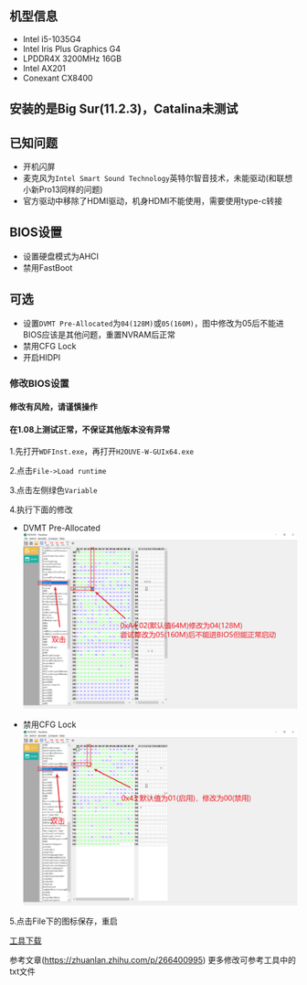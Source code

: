 ##	机型信息
- Intel i5-1035G4
- Intel Iris Plus Graphics G4
- LPDDR4X 3200MHz 16GB
- Intel AX201
- Conexant CX8400

## 安装的是Big Sur(11.2.3)，Catalina未测试

## 已知问题
- 开机闪屏
- 麦克风为`Intel Smart Sound Technology`英特尔智音技术，未能驱动(和联想小新Pro13同样的问题)
- 官方驱动中移除了HDMI驱动，机身HDMI不能使用，需要使用type-c转接

## BIOS设置
- 设置硬盘模式为AHCI
- 禁用FastBoot

## 可选
- 设置`DVMT Pre-Allocated`为`04(128M)`或`05(160M)`，图中修改为05后不能进BIOS应该是其他问题，重置NVRAM后正常
- 禁用CFG Lock
- 开启HIDPI

### 修改BIOS设置
#### 修改有风险，请谨慎操作
#### 在1.08上测试正常，不保证其他版本没有异常
1.先打开`WDFInst.exe`，再打开`H2OUVE-W-GUIx64.exe`

2.点击`File->Load runtime`

3.点击左侧绿色`Variable`

4.执行下面的修改

  - DVMT Pre-Allocated
  ![image](https://github.com/Jarvay/Acer-Swift3-SF313-52/blob/master/images/Change%20DVMT%20Pre-Allocated.png)

  - 禁用CFG Lock
  ![image](https://github.com/Jarvay/Acer-Swift3-SF313-52/blob/master/images/Disable%20CFG%20Lock.png)
  
5.点击File下的图标保存，重启

[工具下载](https://wwa.lanzous.com/iTECYn6dlcf)

参考文章(https://zhuanlan.zhihu.com/p/266400995)
更多修改可参考工具中的txt文件
